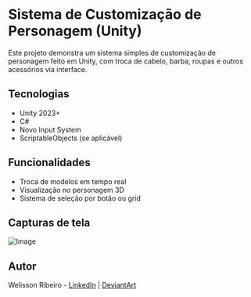 # Sistema de Customização de Personagem (Unity)

Este projeto demonstra um sistema simples de customização de personagem feito em Unity, com troca de cabelo, barba, roupas e outros acessórios via interface.

## Tecnologias
- Unity 2023+
- C#
- Novo Input System
- ScriptableObjects (se aplicável)

## Funcionalidades
- Troca de modelos em tempo real
- Visualização no personagem 3D
- Sistema de seleção por botão ou grid

## Capturas de tela
![Image](https://github.com/user-attachments/assets/c2fa9455-a78e-4325-8ca0-839dbd38048a)

## Autor
Welisson Ribeiro - [LinkedIn](https://linkedin.com/in/welisson-ribeiro) | [DeviantArt](https://www.deviantart.com/hellwel)
